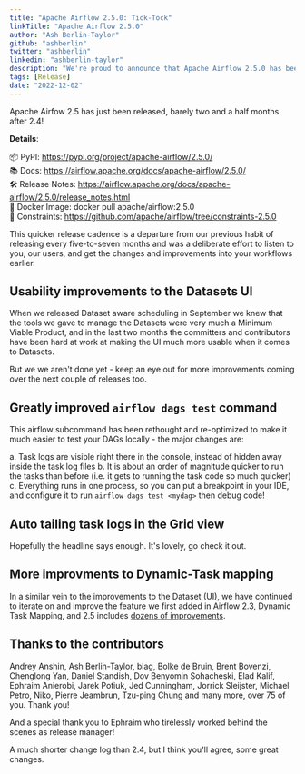 ```yaml
---
title: "Apache Airflow 2.5.0: Tick-Tock"
linkTitle: "Apache Airflow 2.5.0"
author: "Ash Berlin-Taylor"
github: "ashberlin"
twitter: "ashberlin"
linkedin: "ashberlin-taylor"
description: "We're proud to announce that Apache Airflow 2.5.0 has been released with many quality of life changes."
tags: [Release]
date: "2022-12-02"
---
```


Apache Airfow 2.5 has just been released, barely two and a half months after 2.4!


**Details**:

📦 PyPI: https://pypi.org/project/apache-airflow/2.5.0/ \
📚 Docs: https://airflow.apache.org/docs/apache-airflow/2.5.0/ \
🛠️ Release Notes: https://airflow.apache.org/docs/apache-airflow/2.5.0/release_notes.html \
🐳 Docker Image: docker pull apache/airflow:2.5.0 \
🚏 Constraints: https://github.com/apache/airflow/tree/constraints-2.5.0

This quicker release cadence is a departure from our previous habit of releasing every five-to-seven months and was a deliberate effort to listen to you, our users, and get the changes and improvements into your workflows earlier.

## Usability improvements to the Datasets UI

When we released Dataset aware scheduling in September we knew that the tools we gave to manage the Datasets were very much a Minimum Viable Product, and in the last two months the committers and contributors have been hard at work at making the UI much more usable when it comes to Datasets.

But we we aren't done yet - keep an eye out for more improvements coming over the next couple of releases too.

## Greatly improved `airflow dags test` command

This airflow subcommand has been rethought and re-optimized to make it much easier to test your DAGs locally - the major changes are:

a. Task logs are visible right there in the console, instead of hidden away inside the task log files
b. It is about an order of magnitude quicker to run the tasks than before (i.e. it gets to running the task code so much quicker)
c. Everything runs in one process, so you can put a breakpoint in your IDE, and configure it to run `airflow dags test <mydag>` then debug code!

## Auto tailing task logs in the Grid view

Hopefully the headline says enough. It's lovely, go check it out.

## More improvments to Dynamic-Task mapping

In a similar vein to the improvements to the Dataset (UI), we have continued to iterate on and improve the feature we first added in Airflow 2.3, Dynamic Task Mapping, and 2.5 includes [dozens of improvements](https://github.com/apache/airflow/pulls?q=is%3Apr+author%3Auranusjr+is%3Aclosed+milestone%3A%22Airflow+2.5.0%22).


## Thanks to the contributors

Andrey Anshin, Ash Berlin-Taylor, blag, Bolke de Bruin, Brent Bovenzi, Chenglong Yan, Daniel Standish, Dov Benyomin Sohacheski, Elad Kalif, Ephraim Anierobi, Jarek Potiuk, Jed Cunningham, Jorrick Sleijster, Michael Petro, Niko, Pierre Jeambrun, Tzu-ping Chung and many more, over 75 of you. Thank you!

And a special thank you to Ephraim who tirelessly worked behind the scenes as release manager!

A much shorter change log than 2.4, but I think you'll agree, some great changes.
